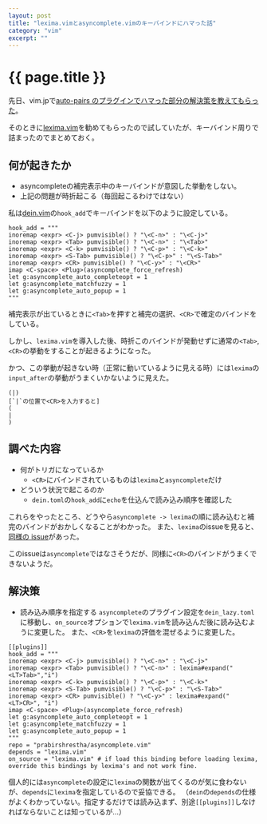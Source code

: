 ```yaml
---
layout: post
title: "lexima.vimとasyncomplete.vimのキーバインドにハマった話"
category: "vim"
excerpt: ""
---
```


# {{ page.title }}

先日、vim.jpで[auto-pairs のプラグインでハマった部分の解決策を教えてもらった](https://vim-jp.org/slacklog/CLKR04BEF/2021/05/#ts-1621244693.416300)。

そのときに[lexima.vim]()を勧めてもらったので試していたが、キーバインド周りで詰まったのでまとめておく。

## 何が起きたか

- asyncompleteの補完表示中のキーバインドが意図した挙動をしない。
- 上記の問題が時折起こる（毎回起こるわけではない）

私は[dein.vim]()の`hook_add`でキーバインドを以下のように設定している。

```vim
hook_add = """
inoremap <expr> <C-j> pumvisible() ? "\<C-n>" : "\<C-j>"
inoremap <expr> <Tab> pumvisible() ? "\<C-n>" : "\<Tab>"
inoremap <expr> <C-k> pumvisible() ? "\<C-p>" : "\<C-k>"
inoremap <expr> <S-Tab> pumvisible() ? "\<C-p>" : "\<S-Tab>"
inoremap <expr> <CR> pumvisible() ? "\<C-y>" : "\<CR>"
imap <C-space> <Plug>(asyncomplete_force_refresh)
let g:asyncomplete_auto_completeopt = 1
let g:asyncomplete_matchfuzzy = 1
let g:asyncomplete_auto_popup = 1
"""
```

補完表示が出ているときに`<Tab>`を押すと補完の選択、`<CR>`で確定のバインドをしている。

しかし、`lexima.vim`を導入した後、時折このバインドが発動せずに通常の`<Tab>`,`<CR>`の挙動をすることが起きるようになった。

かつ、この挙動が起きない時（正常に動いているように見える時）には`lexima`の`input_after`の挙動がうまくいかないように見えた。

```text
(|)
[`|`の位置で<CR>を入力すると]
(
|
)
```

## 調べた内容

- 何がトリガになっているか
  - `<CR>`にバインドされているものは`lexima`と`asyncomplete`だけ
- どういう状況で起こるのか
  - `dein.toml`の`hook_add`に`echo`を仕込んで読み込み順序を確認した

これらをやったところ、どうやら`asyncomplete -> lexima`の順に読み込むと補完のバインドがおかしくなることがわかった。
また、`lexima`のissueを見ると、[同様の issue](https://github.com/cohama/lexima.vim/issues/104)があった。

このissueは`asyncomplete`ではなさそうだが、同様に`<CR>`のバインドがうまくできないようだ。

## 解決策

- 読み込み順序を指定する
  `asyncomplete`のプラグイン設定を`dein_lazy.toml`に移動し、`on_source`オプションで`lexima.vim`を読み込んだ後に読み込むように変更した。
  また、`<CR>`を`lexima`の評価を混ぜるように変更した。

```vim
[[plugins]]
hook_add = """
inoremap <expr> <C-j> pumvisible() ? "\<C-n>" : "\<C-j>"
inoremap <expr> <Tab> pumvisible() ? "\<C-n>" : lexima#expand("<LT>Tab>","i")
inoremap <expr> <C-k> pumvisible() ? "\<C-p>" : "\<C-k>"
inoremap <expr> <S-Tab> pumvisible() ? "\<C-p>" : "\<S-Tab>"
inoremap <expr> <CR> pumvisible() ? "\<C-y>" : lexima#expand("<LT>CR>", "i")
imap <C-space> <Plug>(asyncomplete_force_refresh)
let g:asyncomplete_auto_completeopt = 1
let g:asyncomplete_matchfuzzy = 1
let g:asyncomplete_auto_popup = 1
"""
repo = "prabirshrestha/asyncomplete.vim"
depends = "lexima.vim"
on_source = "lexima.vim" # if load this binding before loading lexima, override this bindings by lexima's and not work fine.
```

個人的には`asyncomplete`の設定に`lexima`の関数が出てくるのが気に食わないが、`depends`に`lexima`を指定しているので妥協できる。
（`dein`の`depends`の仕様がよくわかっていない。指定するだけでは読み込まず、別途`[[plugins]]`しなければならないことは知っているが…）
